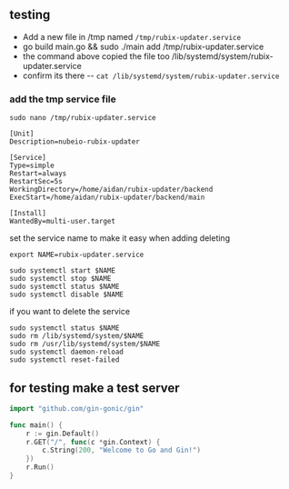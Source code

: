 ## testing

- Add a new file in /tmp named `/tmp/rubix-updater.service`
- go build main.go && sudo ./main add /tmp/rubix-updater.service
- the command above copied the file too /lib/systemd/system/rubix-updater.service
- confirm its there
  -- `cat /lib/systemd/system/rubix-updater.service`

### add the tmp service file

```
sudo nano /tmp/rubix-updater.service
```

```
[Unit]
Description=nubeio-rubix-updater

[Service]
Type=simple
Restart=always
RestartSec=5s
WorkingDirectory=/home/aidan/rubix-updater/backend
ExecStart=/home/aidan/rubix-updater/backend/main

[Install]
WantedBy=multi-user.target
```

set the service name to make it easy when adding deleting

```
export NAME=rubix-updater.service
```

```
sudo systemctl start $NAME
sudo systemctl stop $NAME
sudo systemctl status $NAME
sudo systemctl disable $NAME
```

if you want to delete the service

```
sudo systemctl status $NAME
sudo rm /lib/systemd/system/$NAME
sudo rm /usr/lib/systemd/system/$NAME
sudo systemctl daemon-reload
sudo systemctl reset-failed
```

## for testing make a test server

```go
import "github.com/gin-gonic/gin"

func main() {
	r := gin.Default()
	r.GET("/", func(c *gin.Context) {
		c.String(200, "Welcome to Go and Gin!")
	})
	r.Run()
}
```
